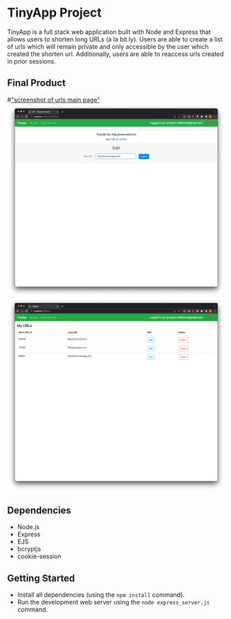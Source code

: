 # TinyApp Project

TinyApp is a full stack web application built with Node and Express that allows users to shorten long URLs (à la bit.ly). Users are able to create a list of urls which will remain private and only accessible by the user which created the shorten url. Additionally, users are able to reaccess urls created in prior sessions.

## Final Product

#["screenshot of urls main page"](https://github.com/Jevaughn-W/tinyapp/blob/main/docs/main_urls_page.png)
!["Screenshot of edit/delete page"](https://github.com/Jevaughn-W/tinyapp/blob/main/docs/edit-delete_page.png)
!["Screenshot of login page"](https://github.com/Jevaughn-W/tinyapp/blob/main/docs/main_urls_page.png)

## Dependencies

- Node.js
- Express
- EJS
- bcryptjs
- cookie-session

## Getting Started

- Install all dependencies (using the `npm install` command).
- Run the development web server using the `node express_server.js` command.